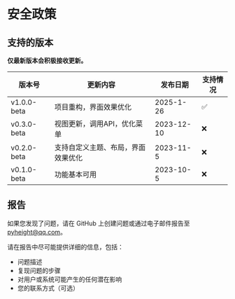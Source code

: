 # 安全政策

## 支持的版本

**仅最新版本会积极接收更新。**

| 版本号 | 更新内容 | 发布日期 | 支持情况 |
|--------|---------|----------|----------|
| v1.0.0-beta | 项目重构，界面效果优化| 2025-1-26 | :white_check_mark: |
| v0.3.0-beta | 视图更新，调用API，优化菜单 | 2023-12-10 | :x: |
| v0.2.0-beta | 支持自定义主题、布局，界面效果优化 | 2023-11-5 | :x: |
| v0.1.0-beta | 功能基本可用 | 2023-10-5 | :x: |

## 报告

如果您发现了问题，请在 GitHub 上创建问题或通过电子邮件报告至[pyheight@qq.com](mailto:pyheight@qq.com)。

请在报告中尽可能提供详细的信息，包括：

- 问题描述
- 复现问题的步骤
- 对用户或系统可能产生的任何潜在影响
- 您的联系方式（可选）
